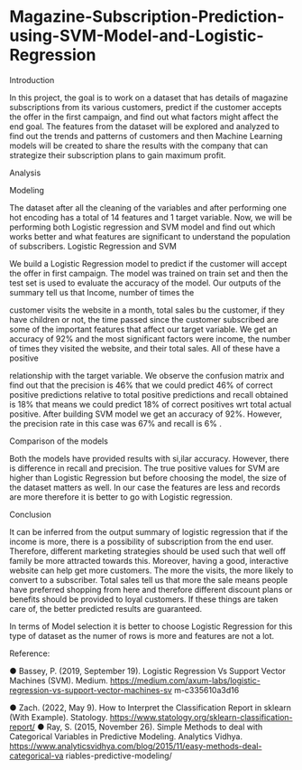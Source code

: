 # Magazine-Subscription-Prediction-using-SVM-Model-and-Logistic-Regression

Introduction

In this project, the goal is to work on a dataset that has details of magazine subscriptions from its various customers, predict if the customer accepts the offer in the first campaign, and find out what factors might affect the end goal. The features from the dataset will be explored and analyzed to find out the trends and patterns of customers and then Machine Learning models will be created to share the results with the company that can strategize their subscription plans to gain maximum profit.

Analysis

Modeling

The dataset after all the cleaning of the variables and after performing one hot encoding has a total of 14 features and 1 target variable. Now, we will be performing both Logistic regression and SVM model and find out which works better and what features are significant to understand the population of subscribers.
Logistic Regression and SVM

We build a Logistic Regression model to predict if the customer will accept the offer in first campaign. The model was trained on train set and then the test set is used to evaluate the
accuracy of the model. Our outputs of the summary tell us that Income, number of times the

customer visits the website in a month, total sales bu the customer, if they have children or not, the time passed since the customer subscribed are some of the important features that affect our target variable. We get an accuracy of 92% and the most significant factors were income, the number of times they visited the website, and their total sales. All of these have a positive
 
relationship with the target variable. We observe the confusion matrix and find out that the precision is 46% that we could predict 46% of correct positive predictions relative to total positive predictions and recall obtained is 18% that means we could predict 18% of correct positives wrt total actual positive.
After building SVM model we get an accuracy of 92%. However, the precision rate in this case was 67% and recall is 6% .

Comparison of the models

Both the models have provided results with si,ilar accuracy. However, there is difference in recall and precision. The true positive values for SVM are higher than Logistic Regression but before choosing the model, the size of the dataset matters as well. In our case the features are less and records are more therefore it is better to go with Logistic regression.

Conclusion

It can be inferred from the output summary of logistic regression that if the income is more, there is a possibility of subscription from the end user. Therefore, different marketing strategies should be used such that well off family be more attracted towards this. Moreover, having a good, interactive website can help get more customers. The more the visits, the more likely to convert to a subscriber. Total sales tell us that more the sale means people have preferred shopping from here and therefore different discount plans or benefits should be provided to loyal customers. If these things are taken care of, the better predicted results are guaranteed.
 
In terms of Model selection it is better to choose Logistic Regression for this type of dataset as the numer of rows is more and features are not a lot.

Reference:

●	Bassey, P. (2019, September 19). Logistic Regression Vs Support Vector Machines (SVM). Medium.
https://medium.com/axum-labs/logistic-regression-vs-support-vector-machines-sv m-c335610a3d16

●	Zach. (2022, May 9). How to Interpret the Classification Report in sklearn (With Example). Statology. https://www.statology.org/sklearn-classification-report/
●	Ray, S. (2015, November 26). Simple Methods to deal with Categorical Variables in Predictive Modeling. Analytics Vidhya. https://www.analyticsvidhya.com/blog/2015/11/easy-methods-deal-categorical-va riables-predictive-modeling/


